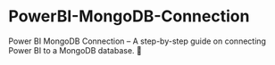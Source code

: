 # PowerBI-MongoDB-Connection
Power BI MongoDB Connection – A step-by-step guide on connecting Power BI to a MongoDB database. 🚀 
